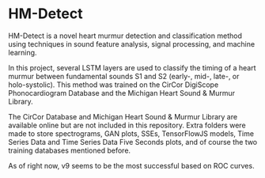 # HM-Detect
HM-Detect is a novel heart murmur detection and classification method using techniques in sound feature analysis, signal processing, and machine learning.

In this project, several LSTM layers are used to classify the timing of a heart murmur between fundamental sounds S1 and S2 (early-, mid-, late-, or holo-systolic). This method was trained on the CirCor DigiScope Phonocardiogram Database and the Michigan Heart Sound & Murmur Library.

The CirCor Database and Michigan Heart Sound & Murmur Library are available online but are not included in this repository. Extra folders were made to store spectrograms, GAN plots, SSEs, TensorFlowJS models, Time Series Data and Time Series Data Five Seconds plots, and of course the two training databases mentioned before.

As of right now, v9 seems to be the most successful based on ROC curves.
